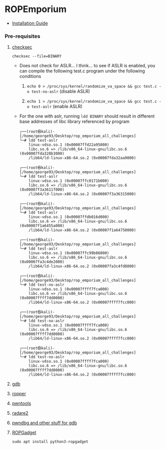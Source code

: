 # ROPEmporium

- [Installation Guide](https://ropemporium.com/guide.html)

### Pre-requisites

1. [checksec](https://installati.one/kalilinux/checksec/)

    `checksec --file=BINARY`

    - Does not check for ASLR... I think... to see if ASLR is enabled, you can compile the following test.c program under the following conditions

        1. `echo 0 > /proc/sys/kernel/randomize_va_space && gcc test.c -o test-no-aslr` (disable ASLR)
        
        2. `echo 1 > /proc/sys/kernel/randomize_va_space && gcc test.c -o test-aslr` (enable ASLR)

    - For the one with aslr, running `ldd BINARY` should result in different base addresses of libc library referenced by program

        ```
        ┌──(root㉿kali)-[/home/george93/Desktop/rop_emporium_all_challenges]
        └─# ldd test-aslr
        	linux-vdso.so.1 (0x00007ffd22a95000)
        	libc.so.6 => /lib/x86_64-linux-gnu/libc.so.6 (0x00007fda328b3000)
        	/lib64/ld-linux-x86-64.so.2 (0x00007fda32aa9000)
                                                                                                                                                                                                                                      
        ┌──(root㉿kali)-[/home/george93/Desktop/rop_emporium_all_challenges]
        └─# ldd test-aslr
        	linux-vdso.so.1 (0x00007ffc0171b000)
        	libc.so.6 => /lib/x86_64-linux-gnu/libc.so.6 (0x00007f3a3611f000)
        	/lib64/ld-linux-x86-64.so.2 (0x00007f3a36315000)
                                                                                                                                                                                                                                      
        ┌──(root㉿kali)-[/home/george93/Desktop/rop_emporium_all_challenges]
        └─# ldd test-aslr
        	linux-vdso.so.1 (0x00007ffdb016d000)
        	libc.so.6 => /lib/x86_64-linux-gnu/libc.so.6 (0x00007f1a6455a000)
        	/lib64/ld-linux-x86-64.so.2 (0x00007f1a64750000)
                                                                                                                                                                                                                                      
        ┌──(root㉿kali)-[/home/george93/Desktop/rop_emporium_all_challenges]
        └─# ldd test-aslr
        	linux-vdso.so.1 (0x00007ffc99b86000)
        	libc.so.6 => /lib/x86_64-linux-gnu/libc.so.6 (0x00007fa3c4de2000)
        	/lib64/ld-linux-x86-64.so.2 (0x00007fa3c4fd8000)
                                                                                                                                                                                                                              
        ┌──(root㉿kali)-[/home/george93/Desktop/rop_emporium_all_challenges]
        └─# ldd test-no-aslr 
        	linux-vdso.so.1 (0x00007ffff7fca000)
        	libc.so.6 => /lib/x86_64-linux-gnu/libc.so.6 (0x00007ffff7dd0000)
        	/lib64/ld-linux-x86-64.so.2 (0x00007ffff7fcc000)
                                                                                                                                                                                                                                      
        ┌──(root㉿kali)-[/home/george93/Desktop/rop_emporium_all_challenges]
        └─# ldd test-no-aslr
        	linux-vdso.so.1 (0x00007ffff7fca000)
        	libc.so.6 => /lib/x86_64-linux-gnu/libc.so.6 (0x00007ffff7dd0000)
        	/lib64/ld-linux-x86-64.so.2 (0x00007ffff7fcc000)
                                                                                                                                                                                                                                      
        ┌──(root㉿kali)-[/home/george93/Desktop/rop_emporium_all_challenges]
        └─# ldd test-no-aslr
        	linux-vdso.so.1 (0x00007ffff7fca000)
        	libc.so.6 => /lib/x86_64-linux-gnu/libc.so.6 (0x00007ffff7dd0000)
        	/lib64/ld-linux-x86-64.so.2 (0x00007ffff7fcc000)
        ```

2. [gdb](https://www.kali.org/tools/gdb/)

3. [ropper](https://www.kali.org/tools/ropper/)

4. [pwntools](https://github.com/Gallopsled/pwntools)

5. [radare2](https://github.com/radareorg/radare2)

6. [pwndbg and other stuff for gdb](https://github.com/apogiatzis/gdb-peda-pwndbg-gef)

7. [ROPGadget](https://github.com/JonathanSalwan/ROPgadget)

    `sudo apt install python3-ropgadget`